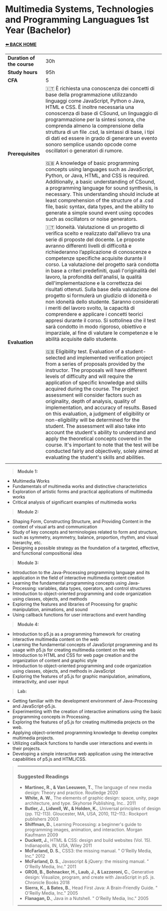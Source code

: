 # **Multimedia Systems, Technologies and Programming Languagues 1st Year (Bachelor)**  

[**⬅️ BACK HOME**](/HOME.md)  

|                          |     |
|:-------------------------|:----|  
|**Duration of the course**|30h  |
|**Study hours**           |95h  |
|**CFA**                   |5    |
|**Prerequisites**         |🇮🇹 È richiesta una conoscenza dei concetti di base della programmazione utilizzando linguaggi come JavaScript, Python o Java, HTML e CSS. È inoltre necessaria una conoscenza di base di CSound, un linguaggio di programmazione per la sintesi sonora, che comprenda almeno la comprensione della struttura di un file .csd, la sintassi di base, i tipi di dati ed essere in grado di generare un evento sonoro semplice usando opcode come oscillatori o generatori di rumore.<br><br>🇬🇧 A knowledge of basic programming concepts using languages such as JavaScript, Python, or Java, HTML, and CSS is required. Additionally, a basic understanding of CSound, a programming language for sound synthesis, is necessary. This understanding should include at least comprehension of the structure of a .csd file, basic syntax, data types, and the ability to generate a simple sound event using opcodes such as oscillators or noise generators. |
|**Evaluation**            |🇮🇹 Idoneità. Valutazione di un progetto di verifica scelto e realizzato dall'allievo tra una serie di proposte del docente. Le proposte avranno differenti livelli di difficoltà e richiederanno l’applicazione di conoscenze e competenze specifiche acquisite durante il corso. La valutazione del progetto sarà condotta in base a criteri predefiniti, quali l'originalità del lavoro, la profondità dell'analisi, la qualità dell'implementazione e la correttezza dei risultati ottenuti. Sulla base della valutazione del progetto si formulerà un giudizio di idoneità o non idoneità dello studente. Saranno considerati i meriti del lavoro svolto, la capacità di comprendere e applicare i concetti teorici appresi durante il corso. Si sottolinea che il test sarà condotto in modo rigoroso, obiettivo e imparziale, al fine di valutare le competenze e le abilità acquisite dallo studente.<br><br>🇬🇧 Eligibility test. Evaluation of a student-selected and implemented verification project from a series of proposals provided by the instructor. The proposals will have different levels of difficulty and will require the application of specific knowledge and skills acquired during the course. The project assessment will consider factors such as originality, depth of analysis, quality of implementation, and accuracy of results. Based on this evaluation, a judgment of eligibility or non-eligibility will be determined for the student. The assessment will also take into account the student's ability to understand and apply the theoretical concepts covered in the course. It's important to note that the test will be conducted fairly and objectively, solely aimed at evaluating the student's skills and abilities.|
|                          |     |


>**Module 1:**
- Multimedia Works
- Fundamentals of multimedia works and distinctive characteristics
- Exploration of artistic forms and practical applications of multimedia works
- Critical analysis of significant examples of multimedia works

>**Module 2:**
- Shaping Form, Constructing Structure, and Providing Content in the context of visual arts and communication
- Study of key concepts and terminologies related to form and structure, such as symmetry, asymmetry, balance, proportion, rhythm, and visual hierarchy, etc.
- Designing a possible strategy as the foundation of a targeted, effective, and functional compositional idea

>**Module 3:**
- Introduction to the Java-Processing programming language and its application in the field of interactive multimedia content creation
- Learning the fundamental programming concepts using Java-Processing: variables, data types, operators, and control structures
- Introduction to object-oriented programming and code organization using classes, objects, and methods
- Exploring the features and libraries of Processing for graphic manipulation, animations, and sound
- Using callback functions for user interactions and event handling

>**Module 4:**
- Introduction to p5.js as a programming framework for creating interactive multimedia content on the web
- Learning the fundamental concepts of JavaScript programming and its usage with p5.js for creating multimedia content on the web
- Introduction to HTML and CSS for web page creation and the organization of content and graphic style
- Introduction to object-oriented programming and code organization using classes, objects, and methods in JavaScript
- Exploring the features of p5.js for graphic manipulation, animations, interactivity, and user input

>**Lab:**
- Getting familiar with the development environment of Java-Processing and JavaScript-p5.js.
- Experimenting with the creation of interactive animations using the basic programming concepts in Processing.
- Exploring the features of p5.js for creating multimedia projects on the web.
- Applying object-oriented programming knowledge to develop complex multimedia projects.
- Utilizing callback functions to handle user interactions and events in their projects.
- Developing a simple interactive web application using the interactive capabilities of p5.js and HTML/CSS.


>---
>### **Suggested Readings**  
>- **Martinec, R., & Van Leeuwen, T.**, The language of new media design: Theory and practice. Routledge 2020
>- **White, A. W.**, The elements of graphic design: space, unity, page architecture, and type. Skyhorse Publishing, Inc.. 2011
>- **Butler, J., Lidwell, W., & Holden, K.**, Universal principles of design (pp. 112-113). Gloucester, MA, USA, 2010, 112–113.: Rockport publishers 2003
>- **Shiffman, D.**, Learning Processing: a beginner's guide to programming images, animation, and interaction. Morgan Kaufmann 2009
>- **Duckett, J.**, HTML & CSS: design and build websites (Vol. 15). Indianapolis, IN, USA, Wiley 2011
>- **McFarland, D. S.**, CSS3: the missing manual. " O'Reilly Media, Inc." 2012
>- **McFarland, D. S.**, Javascript & jQuery: the missing manual. " O'Reilly Media, Inc." 2011
>- **GROß, B., Bohnacker, H., Laub, J., & Lazzeroni, C.**, Generative design: Visualize, program, and create with JavaScript in p5. js. Chronicle Books 2018
>- **Sierra, K., & Bates, B.**, Head First Java: A Brain-Friendly Guide. " O'Reilly Media, Inc." 2005
>- **Flanagan, D.**, Java in a Nutshell. " O'Reilly Media, Inc." 2005
>---




